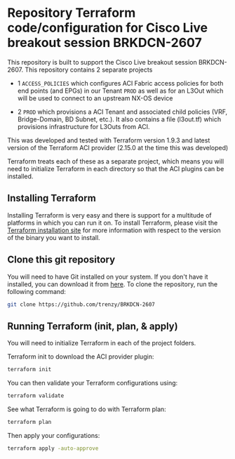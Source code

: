 # Repository Terraform code/configuration for Cisco Live breakout session BRKDCN-2607

This repository is built to support the Cisco Live breakout session BRKDCN-2607. This repository contains 2 separate projects

- 1 `ACCESS_POLICIES` which configures ACI Fabric access policies for both end points (and EPGs) in our Tenant `PROD` as well as for an L3Out which will be used to connect to an upstream NX-OS device

- 2 `PROD` which provisions a ACI Tenant and associated child policies (VRF, Bridge-Domain, BD Subnet, etc.). It also contains a file (l3out.tf) which provisions infrastructure for L3Outs from ACI.

This was developed and tested with Terraform version 1.9.3 and latest version of the Terraform ACI provider (2.15.0 at the time this was developed)

Terraform treats each of these as a separate project, which means you will need to initialize Terraform in each directory so that the ACI plugins can be installed.

## Installing Terraform

Installing Terraform is very easy and there is support for a multitude of platforms in which you can run it on. To install Terraform, please visit the [Terraform installation site](https://developer.hashicorp.com/terraform/tutorials/aws-get-started/install-cli) for more information with respect to the version of the binary you want to install.


## Clone this git repository

You will need to have Git installed on your system. If you don't have it installed, you can download it from [here](https://git-scm.com/downloads). To clone the repository, run the following command:

```bash
git clone https://github.com/trenzy/BRKDCN-2607
```

## Running Terraform (init, plan, & apply)

You will need to initialize Terraform in each of the project folders. 

Terraform init to download the ACI provider plugin:

```bash
terraform init
```

You can then validate your Terraform configurations using:

```bash
terraform validate
```

See what Terraform is going to do with Terraform plan:

```bash
terraform plan
```

Then apply your configurations:

```bash
terraform apply -auto-approve
```
